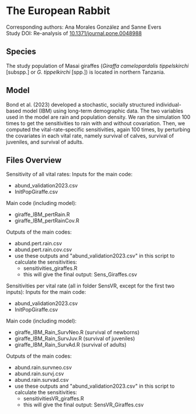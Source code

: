 
# The European Rabbit

Corresponding authors: Ana Morales González and Sanne Evers  
Study DOI: Re-analysis of [10.1371/journal.pone.0048988](https://doi.org/10.1371/journal.pone.0048988) 

## Species

The study population of Masai giraffes (_Giraffa camelopardalis tippelskirchi_ [subspp.] or _G. tippelkirchi_ [spp.]) is located in northern Tanzania.


## Model

Bond et al. (2023) developed a stochastic, socially structured individual-based model (IBM) using long-term demographic data. The two variables used in the model are rain and population density. We ran the simulation 100 times to get the sensitivities to rain with and without covariation. Then, we computed the vital-rate-specific sensitivities, again 100 times, by perturbing the covariates in each vital rate, namely survival of calves, survival of juveniles, and survival of adults.

## Files Overview

Sensitivity of all vital rates:
Inputs for the main code:
- abund_validation2023.csv
- InitPopGiraffe.csv
  
Main code (including model):
- giraffe_IBM_pertRain.R
- giraffe_IBM_pertRainCov.R

Outputs of the main codes:
- abund.pert.rain.csv
- abund.pert.rain.cov.csv
- use these outputs and "abund_validation2023.csv" in this script to calculate the sensitivities:
  - sensitivities_giraffes.R
  - this will give the final output: Sens_Giraffes.csv

Sensitivities per vital rate (all in folder SensVR, except for the first two inputs):
Inputs for the main code:
- abund_validation2023.csv
- InitPopGiraffe.csv

Main code (including model):
- giraffe_IBM_Rain_SurvNeo.R (survival of newborns)
- giraffe_IBM_Rain_SurvJuv.R (survival of juveniles)
- giraffe_IBM_Rain_SurvAd.R (survival of adults)

Outputs of the main codes:
- abund.rain.survneo.csv
- abund.rain.survj.csv
- abund.rain.survad.csv
- use these outputs and "abund_validation2023.csv" in this script to calculate the sensitivities:
  - sensitivitiesVR_giraffes.R
  - this will give the final output: SensVR_Giraffes.csv




